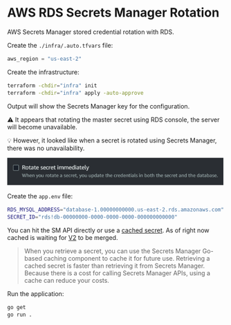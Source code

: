 # AWS RDS Secrets Manager Rotation

AWS Secrets Manager stored credential rotation with RDS.

Create the `./infra/.auto.tfvars` file:

```terraform
aws_region = "us-east-2"
```

Create the infrastructure:

```sh
terraform -chdir="infra" init
terraform -chdir="infra" apply -auto-approve
```

Output will show the Secrets Manager key for the configuration.

⚠️ It appears that rotating the master secret using RDS console, the server will become unavailable.

💡 However, it looked like when a secret is rotated using Secrets Manager, there was no unavailability.

<img src=".assets/rotate.png" width=500 />

Create the `app.env` file:

```sh
RDS_MYSQL_ADDRESS="database-1.00000000000.us-east-2.rds.amazonaws.com"
SECRET_ID="rds!db-00000000-0000-0000-0000-000000000000"
```

You can hit the SM API directly or use a [cached secret][1]. As of right now cached is waiting for [V2][2] to be merged.

> When you retrieve a secret, you can use the Secrets Manager Go-based caching component to cache it for future use. Retrieving a cached secret is faster than retrieving it from Secrets Manager. Because there is a cost for calling Secrets Manager APIs, using a cache can reduce your costs.

Run the application:

```sh
go get
go run .
```

[1]: https://docs.aws.amazon.com/secretsmanager/latest/userguide/retrieving-secrets_cache-go.html
[2]: https://github.com/aws/aws-secretsmanager-caching-go/pull/40
